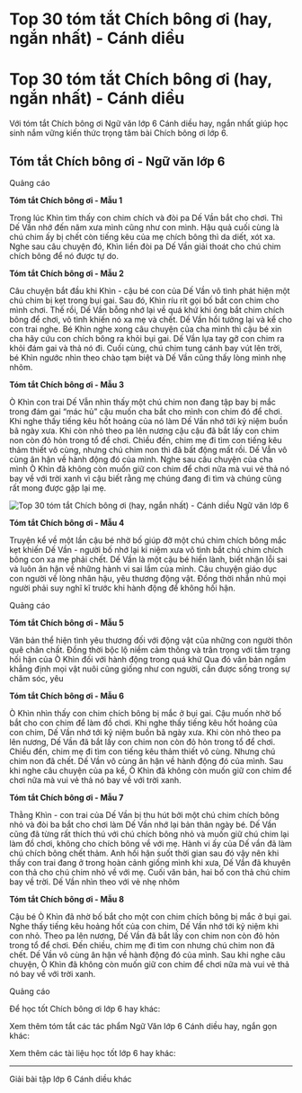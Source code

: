 # Top 30 tóm tắt Chích bông ơi (hay, ngắn nhất) - Cánh diều

# Top 30 tóm tắt Chích bông ơi (hay, ngắn nhất) - Cánh diều

Với tóm tắt Chích bông ơi Ngữ văn lớp 6 Cánh diều hay, ngắn nhất giúp học sinh nắm vững kiến thức trọng tâm bài Chích bông ơi lớp 6.

## Tóm tắt Chích bông ơi - Ngữ văn lớp 6

Quảng cáo

**Tóm tắt Chích bông ơi - Mẫu 1**

Trong lúc Khìn tìm thấy con chim chích và đòi pa Dế Vần bắt cho chơi. Thì Dế Vần nhớ đến năm xưa mình cũng như con mình. Hậu quả cuối cùng là chú chim ấy bị chết còn tiếng kêu của mẹ chích bông thì da diết, xót xa. Nghe sau câu chuyện đó, Khìn liền đòi pa Dế Vần giải thoát cho chú chim chích bông để nó được tự do.

**Tóm tắt Chích bông ơi - Mẫu 2**

Câu chuyện bắt đầu khi Khìn - cậu bé con của Dế Vần vô tình phát hiện một chú chim bị kẹt trong bụi gai. Sau đó, Khìn ríu rít gọi bố bắt con chim cho mình chơi. Thế rồi, Dế Vần bỗng nhớ lại về quá khứ khi ông bắt chim chích bông để chơi, vô tình khiến nó xa mẹ và chết. Dế Vần hồi tưởng lại và kể cho con trai nghe. Bé Khìn nghe xong câu chuyện của cha mình thì cậu bé xin cha hãy cứu con chích bông ra khỏi bụi gai. Dế Vần lựa tay gỡ con chim ra khỏi đám gai và thả nó đi. Cuối cùng, chú chim tung cánh bay vút lên trời, bé Khìn ngước nhìn theo chào tạm biệt và Dế Vần cũng thấy lòng mình nhẹ nhõm.

**Tóm tắt Chích bông ơi - Mẫu 3**

Ò Khìn con trai Dế Vẫn nhìn thấy một chú chim non đang tập bay bị mắc trong đám gai “mác hủ” cậu muốn cha bắt cho mình con chim đó để chơi. Khi nghe thấy tiếng kêu hốt hoảng của nó làm Dế Vần nhớ tới kỷ niệm buồn bã ngày xưa. Khi còn nhỏ theo pa lên nương cậu cậu đã bắt lấy con chim non còn đỏ hỏn trong tổ để chơi. Chiều đến, chim mẹ đi tìm con tiếng kêu thảm thiết vô cùng, nhưng chú chim non thì đã bất động mất rồi. Dế Vẫn vô cùng ân hận về hành động đó của mình. Nghe sau câu chuyện của cha mình Ò Khìn đã không còn muốn giữ con chim để chơi nữa mà vui vẻ thả nó bay về với trời xanh vì cậu biết rằng mẹ chúng đang đi tìm và chúng cũng rất mong được gặp lại mẹ.

![Top 30 tóm tắt Chích bông ơi \(hay, ngắn nhất\) - Cánh diều Ngữ văn lớp 6](https://vietjack.com/soan-van-lop-6-cd/images/tom-tat-chich-bong-oi-66829.png)

**Tóm tắt Chích bông ơi - Mẫu 4**

Truyện kể về một lần cậu bé nhờ bố giúp đỡ một chú chim chích bông mắc kẹt khiến Dế Vần - người bố nhớ lại kỉ niệm xưa vô tình bắt chú chim chích bông con xa mẹ phải chết. Dế Vần là một cậu bé hiền lành, biết nhận lỗi sai và luôn ân hận về những hành vi sai lầm của mình. Câu chuyện giáo dục con người về lòng nhân hậu, yêu thương động vật. Đồng thời nhắn nhủ mọi người phải suy nghĩ kĩ trước khi hành động để không hối hận.

Quảng cáo

**Tóm tắt Chích bông ơi - Mẫu 5**

Văn bản thể hiện tình yêu thương đối với động vật của những con người thôn quê chân chất. Đồng thời bộc lộ niềm cảm thông và trân trọng với tâm trạng hối hận của Ò Khìn đối với hành động trong quá khứ Qua đó văn bản ngầm khẳng định mọi vật nuôi cũng giống như con người, cần được sống trong sự chăm sóc, yêu

**Tóm tắt Chích bông ơi - Mẫu 6**

Ò Khìn nhìn thấy con chim chích bông bị mắc ở bụi gai. Cậu muốn nhờ bố bắt cho con chim để làm đồ chơi. Khi nghe thấy tiếng kêu hốt hoảng của con chim, Dế Vần nhớ tới kỷ niệm buồn bã ngày xưa. Khi còn nhỏ theo pa lên nương, Dế Vần đã bắt lấy con chim non còn đỏ hỏn trong tổ để chơi. Chiều đến, chim mẹ đi tìm con tiếng kêu thảm thiết vô cùng. Nhưng chú chim non đã chết. Dế Vần vô cùng ân hận về hành động đó của mình. Sau khi nghe câu chuyện của pa kể, Ò Khìn đã không còn muốn giữ con chim để chơi nữa mà vui vẻ thả nó bay về với trời xanh.

**Tóm tắt Chích bông ơi - Mẫu 7**

Thằng Khìn - con trai của Dế Vần bị thu hút bởi một chú chim chích bông nhỏ và đòi ba bắt cho chơi làm Dế Vần nhớ lại bản thân ngày bé. Dế Vần cũng đã từng rất thích thú với chú chích bông nhỏ và muốn giữ chú chim lại làm đồ chơi, không cho chích bông về với mẹ. Hành vi ấy của Dế vần đã làm chú chích bông chết thảm. Anh hối hận suốt thời gian sau đó vậy nên khi thấy con trai đang ở trong hoàn cảnh giống mình khi xưa, Dế Vần đã khuyên con thả cho chú chim nhỏ về với mẹ. Cuối văn bản, hai bố con thả chú chim bay về trời. Dế Vần nhìn theo với vẻ nhẹ nhõm

**Tóm tắt Chích bông ơi - Mẫu 8**

Cậu bé Ò Khìn đã nhờ bố bắt cho một con chim chích bông bị mắc ở bụi gai. Nghe thấy tiếng kêu hoảng hốt của con chim, Dế Vần nhớ tới kỷ niệm khi con nhỏ. Theo pa lên nương, Dế Vần đã bắt lấy con chim non còn đỏ hỏn trong tổ để chơi. Đến chiều, chim mẹ đi tìm con nhưng chú chim non đã chết. Dế Vần vô cùng ân hận về hành động đó của mình. Sau khi nghe câu chuyện, Ò Khìn đã không còn muốn giữ con chim để chơi nữa mà vui vẻ thả nó bay về với trời xanh.

Quảng cáo

Để học tốt Chích bông ơi lớp 6 hay khác:

Xem thêm tóm tắt các tác phẩm Ngữ Văn lớp 6 Cánh diều hay, ngắn gọn khác:

Xem thêm các tài liệu học tốt lớp 6 hay khác:

* * *

Giải bài tập lớp 6 Cánh diều khác
